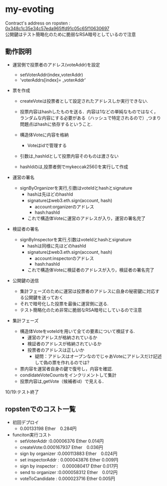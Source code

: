 # my-evoting

Contract's address on ropsten : [0x348c1c35e34c57eda965ffd91c05c65f10630697](https://ropsten.etherscan.io/address/0x348c1c35e34c57eda965ffd91c05c65f10630697)  
公開鍵はテスト簡略化のために脆弱なRSA暗号としているので注意

## 動作説明

- 運営側で投票者のアドレス(voteAddr)を設定
  - setVoterAddr(index,voterAddr)
  - 'voterAddrs[index]= _voterAddr' 

- 票を作成
  - createVoteは投票者として設定されたアドレスしか実行できない.
  - 投票内容はhashしたものを送る．内容は1などの単純なものではなく，ランダムな内容にする必要がある（ハッシュで特定されるので）,つまり問題点はhashに依存するということ.
  
  - 構造体Voteに内容を格納
    - Voteはidで管理する
  - 引数は_hashIdとして投票内容そのものは渡さない
  - hashIdのは,投票者側でmykeccak256()を実行して作成
  
- 運営の署名
  - signByOrganizerを実行,引数はvoteIdとhashとsignature
    - hashは先ほどのhashId
    - signatureはweb3.eth.sign(account, hash)
      - account:organizerのアドレス
      - hash:hashId
    - これで構造体Voteに運営のアドレスが入り，運営の署名完了
    
- 検証者の署名
  - signByInspectorを実行,引数はvoteIdとhashとsignature
    - hashは同様に先ほどのhashId
    - signatureはweb3.eth.sign(account, hash)
      - account:inspectorのアドレス
      - hash:hashId
    - これで構造体Voteに検証者のアドレスが入り，検証者の署名完了
  
- 公開鍵の送信
  - 集計フェーズのために運営は投票者のアドレスに自身の秘密鍵に対応する公開鍵を送っておく
  - それで暗号化した投票を最後に運営側に送る.
  - テスト簡略化のため非常に脆弱なRSA暗号にしているので注意
  
- 集計フェーズ
  - 構造体VoteをvoteIdを用いて全ての要素について検証する.
    - 運営のアドレスが格納されているか
    - 検証者のアドレスが格納されているか
    - 投票者のアドレスは正しいか
      - 疑問：アドレスはオープンなのでじゃあVoteにアドレスだけ記述して偽の票を作れるのでは?
  - 票内容を運営者自身の鍵で復号し，内容を確認.
  - condidateVoteCountsをインクリメントして集計
  - 投票内容は,getVote（候補者id）で見える．
    
  
10/19:テスト終了
## ropstenでのコスト一覧
- 初回デプロイ
 	- 0.00133198 Ether　0.284円
- funciton実行コスト
 	- setVoterAddr :0.00006376 Ether 0.014円
  - createVote:0.000167937 Ether　0.036円
  - sign by organizer :0.000113883 Ether　0.024円
  - set inspectorAddr : 0.000043876 Ether 0.009円
  - sign by inspector :　0.000080417 Ether 0.017円
  - send to organizer :0.000058312 Ether　0.012円
  - voteToCandidate : 0.000023716 Ether 0.005円

    
